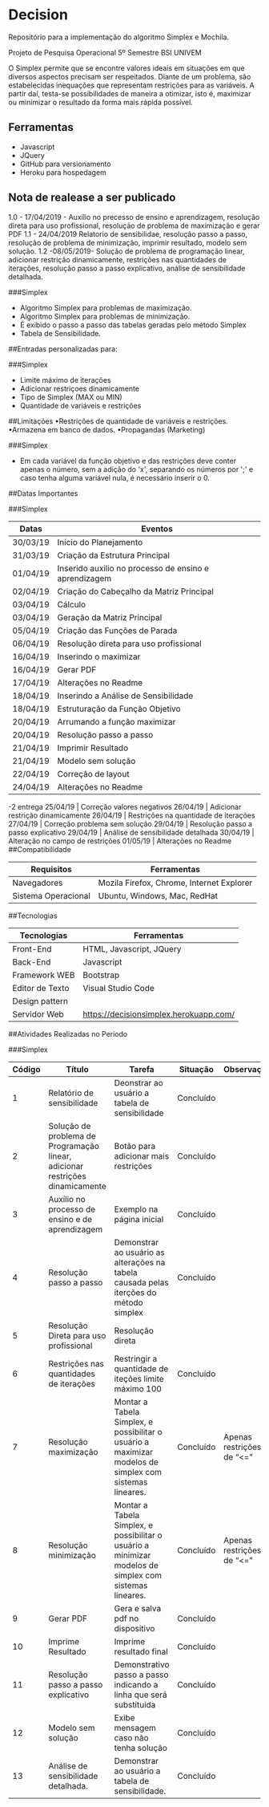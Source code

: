 # Decision

Repositório para a implementação do algoritmo Simplex e Mochila.

Projeto de Pesquisa Operacional
5º Semestre BSI UNIVEM

O Simplex permite que se encontre valores ideais em situações em que diversos aspectos precisam ser respeitados. Diante de um problema, são estabelecidas inequações que representam restrições para as variáveis. A partir daí, testa-se possibilidades de maneira a otimizar, isto é, maximizar ou minimizar o resultado da forma mais rápida possível.

## Ferramentas

- Javascript
- JQuery
- GitHub para versionamento
- Heroku para hospedagem

## Nota de realease a ser publicado
1.0 - 17/04/2019 - Auxílio no precesso de ensino e aprendizagem, resolução direta para uso profissional, resolução de problema de maximização e gerar PDF 
1.1 - 24/04/2019 Relatorio de sensibilidae, resolução passo a passo, resolução de problema de minimização, imprimir resultado, modelo sem solução.
1.2 -08/05/2019- Solução de problema de programação linear, adicionar restrição dinamicamente, restrições nas quantidades de iterações, resolução passo a passo explicativo, análise de sensibilidade detalhada. 

###Simplex

- Algoritmo Simplex para problemas de maximização.
- Algoritmo Simplex para problemas de minimização.
- É exibido o passo a passo das tabelas geradas pelo método Simplex
- Tabela de Sensibilidade.

##Entradas personalizadas para:

###Simplex

- Limite máximo de iterações
- Adicionar restriçoes dinamicamente
- Tipo de Simplex (MAX ou MIN)
- Quantidade de variáveis e restrições

##Limitações
•Restrições de quantidade de variáveis e restrições.
•Armazena em banco de dados.
•Propagandas (Marketing)

###Simplex

- Em cada variável da função objetivo e das restrições deve conter apenas o número, sem a adição do 'x', separando os números por ';' e caso tenha alguma variável nula, é necessário inserir o 0.

##Datas Importantes

###Simplex

Datas | Eventos
--------- | ------
30/03/19     | Início do Planejamento
31/03/19    | Criação da Estrutura Principal
01/04/19    | Inserido auxilio no processo de ensino e aprendizagem
02/04/19    | Criação do Cabeçalho da Matriz Principal
03/04/19  | Cálculo
03/04/19  | Geração da Matriz Principal
05/04/19    | Criação das Funções de Parada
06/04/19    | Resolução direta para uso profissional
16/04/19    | Inserindo o maximizar
16/04/19    | Gerar PDF
17/04/19    | Alterações no Readme
18/04/19    | Inserindo a Análise de Sensibilidade
18/04/19    | Estruturação da Função Objetivo
20/04/19    | Arrumando a função maximizar
20/04/19    | Resolução passo a passo
21/04/19    | Imprimir Resultado
21/04/19    | Modelo sem solução
22/04/19    | Correção de layout
24/04/19    | Alterações no Readme
-2 entrega
25/04/19    | Correção valores negativos 
26/04/19    | Adicionar restrição dinamicamente
26/04/19    | Restrições na quantidade de iterações
27/04/19    | Correção problema sem solução
29/04/19    | Resolução passo a passo explicativo
29/04/19    | Análise de sensibilidade detalhada
30/04/19    | Alteração no campo de restrições
01/05/19    | Alterações no Readme
##Compatibilidade

Requisitos | Ferramentas
--------- | ------
Navegadores     | Mozila Firefox, Chrome, Internet Explorer
Sistema Operacional    | Ubuntu, Windows, Mac, RedHat

##Tecnologias

Tecnologias | Ferramentas
--------- | ------
Front-End     | HTML, Javascript, JQuery
Back-End    | Javascript
Framework WEB    | Bootstrap
Editor de Texto  | Visual Studio Code
Design pattern  |
Servidor Web    | https://decisionsimplex.herokuapp.com/

##Atividades Realizadas no Período

###Simplex

Código | Título | Tarefa | Situação | Observação
--------- | ------ | -------| -------| -------
1 | Relatório de sensibilidade | Deonstrar ao usuário a tabela de sensibilidade | Concluído|
2 | Solução de problema de Programação linear, adicionar restrições dinamicamente | Botão para adicionar mais restrições |Concluído|
3 | Auxílio no processo de ensino e de aprendizagem | Exemplo na página inicial | Concluído| 
4 | Resolução passo a passo | Demonstrar ao usuário as alterações na tabela causada pelas iterções do método simplex |Concluído| 
5 | Resolução Direta para uso profissional | Resolução direta |
6 | Restrições nas quantidades de iterações | Restringir a quantidade de iteções limite máximo 100 | Concluído |
7 | Resolução maximização | Montar a Tabela Simplex, e possibilitar o usuário a maximizar modelos de simplex com sistemas lineares. | Concluído | Apenas restrições de “<=”
8 | Resolução minimização | Montar a Tabela Simplex, e possibilitar o usuário a minimizar modelos de simplex com sistemas lineares. | Concluído | Apenas restrições de “<=”
9 | Gerar PDF | Gera e salva pdf no dispositivo |Concluído | 
10 | Imprime Resultado | Imprime resultado final | Concluído | 
11 | Resolução passo a passo explicativo | Demonstrativo passo a passo indicando a linha que será substituida |Concluído |
12 | Modelo sem solução | Exibe mensagem caso não tenha solução | Concluído |
13 | Análise de sensibilidade detalhada. |  Demonstrar ao usuário a tabela de sensibilidade. |Concluído|
